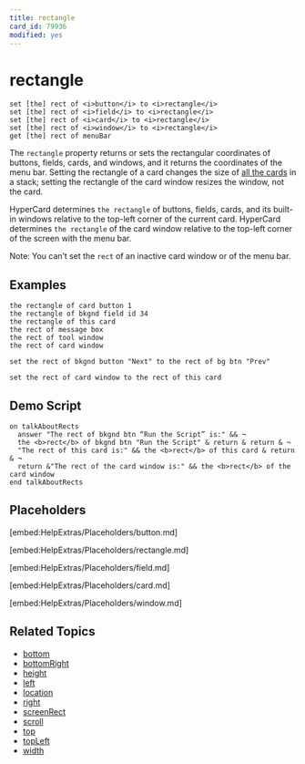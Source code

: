 ```yaml
---
title: rectangle
card_id: 79936
modified: yes
---
```


# rectangle

```
set [the] rect of <i>button</i> to <i>rectangle</i>
set [the] rect of <i>field</i> to <i>rectangle</i>
set [the] rect of <i>card</i> to <i>rectangle</i>
set [the] rect of <i>window</i> to <i>rectangle</i>
get [the] rect of menuBar
```


The `rectangle` property returns or sets the rectangular coordinates of buttons, fields, cards, and windows, and it returns the coordinates of the menu bar. Setting the rectangle of a card changes the size of <u>all the cards</u> in a stack; setting the rectangle of the card window resizes the window, not the card.

HyperCard determines `the rectangle` of buttons, fields, cards, and its built-in windows relative to the top-left corner of the current card. HyperCard determines `the rectangle` of the card window relative to the top-left corner of the screen with the menu bar.

Note: You can’t set the `rect` of an inactive card window or of the menu bar.

## Examples

```
the rectangle of card button 1
the rectangle of bkgnd field id 34
the rectangle of this card
the rect of message box
the rect of tool window
the rect of card window

set the rect of bkgnd button "Next" to the rect of bg btn "Prev"

set the rect of card window to the rect of this card
```

## Demo Script

```
on talkAboutRects
  answer "The rect of bkgnd btn “Run the Script” is:" && ¬
  the <b>rect</b> of bkgnd btn "Run the Script" & return & return & ¬
  "The rect of this card is:" && the <b>rect</b> of this card & return & ¬
  return &"The rect of the card window is:" && the <b>rect</b> of the card window
end talkAboutRects
```

## Placeholders

[embed:HelpExtras/Placeholders/button.md]

[embed:HelpExtras/Placeholders/rectangle.md]

[embed:HelpExtras/Placeholders/field.md]

[embed:HelpExtras/Placeholders/card.md]

[embed:HelpExtras/Placeholders/window.md]

## Related Topics

* [bottom](/HyperTalkReference/properties/bottom)
* [bottomRight](/HyperTalkReference/properties/bottomRight)
* [height](/HyperTalkReference/properties/height)
* [left](/HyperTalkReference/properties/left)
* [location](/HyperTalkReference/properties/location)
* [right](/HyperTalkReference/properties/right)
* [screenRect](/HyperTalkReference/functions/screenRect)
* [scroll](/HyperTalkReference/properties/scroll)
* [top](/HyperTalkReference/properties/top)
* [topLeft](/HyperTalkReference/properties/topLeft)
* [width](/HyperTalkReference/properties/width)
